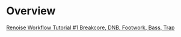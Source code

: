 # Overview

[Renoise Workflow Tutorial #1 Breakcore, DNB, Footwork, Bass, Trap](https://www.youtube.com/watch?v=i_0ZLf7ID-A)